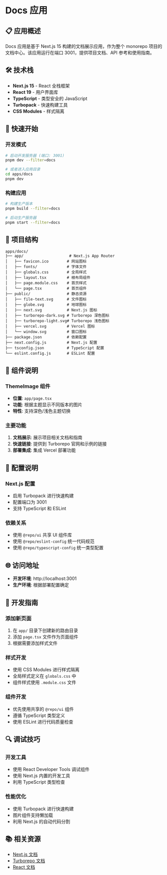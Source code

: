 # Docs 应用

## 📋 应用概述

Docs 应用是基于 Next.js 15 构建的文档展示应用，作为整个 monorepo 项目的文档中心。该应用运行在端口 3001，提供项目文档、API 参考和使用指南。

## 🛠️ 技术栈

- **Next.js 15** - React 全栈框架
- **React 19** - 用户界面库
- **TypeScript** - 类型安全的 JavaScript
- **Turbopack** - 快速构建工具
- **CSS Modules** - 样式隔离

## 🚀 快速开始

### 开发模式
```bash
# 启动开发服务器 (端口: 3001)
pnpm dev --filter=docs

# 或者进入应用目录
cd apps/docs
pnpm dev
```

### 构建应用
```bash
# 构建生产版本
pnpm build --filter=docs

# 启动生产服务器
pnpm start --filter=docs
```

## 📁 项目结构

```
apps/docs/
├── app/                    # Next.js App Router
│   ├── favicon.ico        # 网站图标
│   ├── fonts/             # 字体文件
│   ├── globals.css        # 全局样式
│   ├── layout.tsx         # 根布局组件
│   ├── page.module.css    # 首页样式
│   └── page.tsx           # 首页组件
├── public/                # 静态资源
│   ├── file-text.svg      # 文件图标
│   ├── globe.svg          # 地球图标
│   ├── next.svg           # Next.js 图标
│   ├── turborepo-dark.svg # Turborepo 深色图标
│   ├── turborepo-light.svg# Turborepo 浅色图标
│   ├── vercel.svg         # Vercel 图标
│   └── window.svg         # 窗口图标
├── package.json           # 依赖配置
├── next.config.js         # Next.js 配置
├── tsconfig.json          # TypeScript 配置
└── eslint.config.js       # ESLint 配置
```

## 🎨 组件说明

### ThemeImage 组件
- **位置**: `app/page.tsx`
- **功能**: 根据主题显示不同版本的图片
- **特性**: 支持深色/浅色主题切换

### 主要功能
1. **文档展示**: 展示项目相关文档和指南
2. **快速链接**: 提供到 Turborepo 官网和示例的链接
3. **部署集成**: 集成 Vercel 部署功能

## 🔧 配置说明

### Next.js 配置
- 启用 Turbopack 进行快速构建
- 配置端口为 3001
- 支持 TypeScript 和 ESLint

### 依赖关系
- 使用 `@repo/ui` 共享 UI 组件库
- 使用 `@repo/eslint-config` 统一代码规范
- 使用 `@repo/typescript-config` 统一类型配置

## 🌐 访问地址

- **开发环境**: http://localhost:3001
- **生产环境**: 根据部署配置确定

## 📝 开发指南

### 添加新页面
1. 在 `app/` 目录下创建新的路由目录
2. 添加 `page.tsx` 文件作为页面组件
3. 根据需要添加样式文件

### 样式开发
- 使用 CSS Modules 进行样式隔离
- 全局样式定义在 `globals.css` 中
- 组件样式使用 `.module.css` 文件

### 组件开发
- 优先使用共享的 `@repo/ui` 组件
- 遵循 TypeScript 类型定义
- 使用 ESLint 进行代码质量检查

## 🔍 调试技巧

### 开发工具
- 使用 React Developer Tools 调试组件
- 使用 Next.js 内置的开发工具
- 利用 TypeScript 类型检查

### 性能优化
- 使用 Turbopack 进行快速构建
- 图片组件支持懒加载
- 利用 Next.js 的自动代码分割

## 📚 相关资源

- [Next.js 文档](https://nextjs.org/docs)
- [Turborepo 文档](https://turborepo.com/docs)
- [React 文档](https://react.dev)
